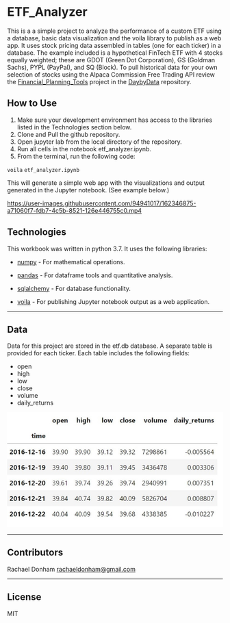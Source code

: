# ETF_Analyzer
This is a a simple project to analyze the performance of a custom ETF using a database, basic data visualization and the voila library to publish as a web app. It uses stock pricing data assembled in tables (one for each ticker) in a database. The example included is a hypothetical FinTech ETF with 4 stocks equally weighted; these are GDOT (Green Dot Corporation), GS (Goldman Sachs), PYPL (PayPal), and SQ (Block). To pull historical data for your own selection of stocks using the Alpaca Commission Free Trading API review the [Financial_Planning_Tools](https://github.com/daybydata/Financial_Planning_Tools.git) project in the [DaybyData](https://github.com/daybydata?tab=repositories) repository.

## How to Use

1. Make sure your development environment has access to the libraries listed in the Technologies section below.
2. Clone and Pull the github repository.
3. Open jupyter lab from the local directory of the repository.
4. Run all cells in the notebook etf_analyzer.ipynb.
5. From the terminal, run the following code:

`voila` <relative-path-to/>`etf_analyzer.ipynb`

This will generate a simple web app with the visualizations and output generated in the Jupyter notebook. (See example below.)

https://user-images.githubusercontent.com/94941017/162346875-a71060f7-fdb7-4c5b-8521-126e446755c0.mp4


## Technologies

This workbook was written in python 3.7. It uses the following libraries:

* [numpy](https://github.com/numpy/numpy) - For mathematical operations.

* [pandas](https://github.com/pandas-dev/pandas) - For dataframe tools and quantitative analysis.

* [sqlalchemy](https://github.com/sqlalchemy/sqlalchemy) - For database functionality.

* [voila](https://github.com/voila-dashboards) - For publishing Jupyter notebook output as a web application.

---

## Data

Data for this project are stored in the etf.db database. A separate table is provided for each ticker. Each table includes the following fields:

* open
* high
* low
* close
* volume
* daily_returns

![Ticker Table](Table.jpg)

---

## Contributors

Rachael Donham
rachaeldonham@gmail.com

---

## License

MIT



